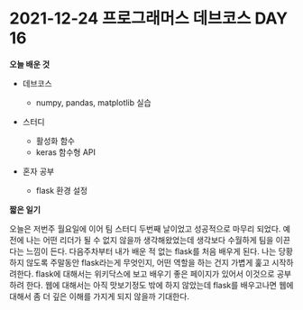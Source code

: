 # 2021-12-24 프로그래머스 데브코스 DAY 16

__오늘 배운 것__

- 데브코스
	- numpy, pandas, matplotlib 실습

- 스터디
	- 활성화 함수
    - keras 함수형 API

- 혼자 공부
	- flask 환경 설정

__짧은 일기__

오늘은 저번주 월요일에 이어 팀 스터디 두번째 날이었고 성공적으로 마무리 되었다. 예전에 나는 어떤 리더가 될 수 없지 않을까 생각해왔었는데 생각보다 수월하게 팀을 이끈다는 느낌이 든다. 다음주차부터 내가 배운 적 없는 flask를 처음 배우게 된다. 나는 당황하지 않도록 주말동안 flask라는게 무엇인지, 어떤 역할을 하는 건지 가볍게 훑고 시작하려한다. flask에 대해서는 위키닥스에 보고 배우기 좋은 페이지가 있어서 이것으로 공부하려 한다. 웹에 대해서는 아직 맛보기정도 밖에 하지 않았는데 flask를 배우고나면 웹에 대해서 좀 더 깊은 이해를 가지게 되지 않을까 기대한다.
